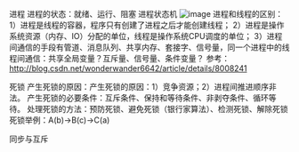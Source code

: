 进程
进程的状态：就绪、运行、阻塞
进程状态机
  ![image](https://github.com/everything321/Job-Interview-Afterthoughts-By-YorkTsai.git/raw/master/ebook/image/ProcessState.png)
进程和线程的区别：
1）进程是线程的容器，程序只有创建了进程之后才能创建线程；
2）进程是操作系统资源（内存、IO）分配的单位，线程是操作系统CPU调度的单位；
3）进程间通信的手段有管道、消息队列、共享内存、套接字、信号量，同一个进程中的线程间通信：共享全局变量？互斥量、信号量、条件变量？
参考：http://blog.csdn.net/wonderwander6642/article/details/8008241

死锁
产生死锁的原因：产生死锁的原因：1）竞争资源；2）进程间推进顺序非法。
产生死锁的必要条件：互斥条件、保持和等待条件、非剥夺条件、循环等待。
处理死锁的方法：预防死锁、避免死锁（银行家算法）、检测死锁、解除死锁
死锁举例：A(b)->B(c)->C(a) 

同步与互斥
